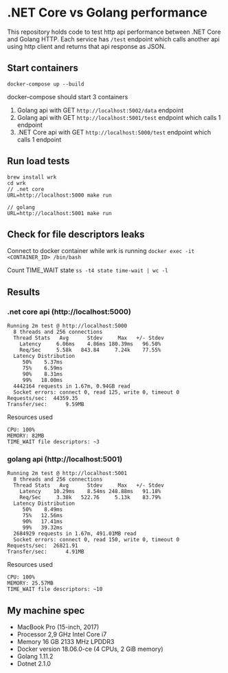 # .NET Core vs Golang performance

This repository holds code to test http api performance between .NET Core and Golang HTTP.
Each service has `/test` endpoint which calls another api using http client and returns that api response as JSON.

## Start containers

`docker-compose up --build`

docker-compose should start 3 containers
1) Golang api with GET `http://localhost:5002/data` endpoint
2) Golang api with GET `http://localhost:5001/test` endpoint which calls 1 endpoint
3) .NET Core api with GET `http://localhost:5000/test` endpoint which calls 1 endpoint

## Run load tests

```
brew install wrk
cd wrk
// .net core
URL=http://localhost:5000 make run

// golang
URL=http://localhost:5001 make run
```

## Check for file descriptors leaks

Connect to docker container while wrk is running
`docker exec -it <CONTAINER_ID> /bin/bash`

Count TIME_WAIT state
`ss -t4 state time-wait | wc -l`

## Results

### .net core api (http://localhost:5000)

```
Running 2m test @ http://localhost:5000
  8 threads and 256 connections
  Thread Stats   Avg      Stdev     Max   +/- Stdev
    Latency     6.06ms    4.86ms 180.39ms   96.50%
    Req/Sec     5.58k   843.84     7.24k    77.55%
  Latency Distribution
     50%    5.37ms
     75%    6.59ms
     90%    8.31ms
     99%   18.00ms
  4442164 requests in 1.67m, 0.94GB read
  Socket errors: connect 0, read 125, write 0, timeout 0
Requests/sec:  44359.35
Transfer/sec:      9.59MB
```

Resources used
```
CPU: 100%
MEMORY: 82MB
TIME_WAIT file descriptors: ~3
```

### golang api (http://localhost:5001)

```
Running 2m test @ http://localhost:5001
  8 threads and 256 connections
  Thread Stats   Avg      Stdev     Max   +/- Stdev
    Latency    10.29ms    8.54ms 248.88ms   91.18%
    Req/Sec     3.38k   522.76     5.13k    83.79%
  Latency Distribution
     50%    8.49ms
     75%   12.56ms
     90%   17.41ms
     99%   39.32ms
  2684929 requests in 1.67m, 491.01MB read
  Socket errors: connect 0, read 150, write 0, timeout 0
Requests/sec:  26821.91
Transfer/sec:      4.91MB
```

Resources used
```
CPU: 100%
MEMORY: 25.57MB
TIME_WAIT file descriptors: ~10
```

## My machine spec

* MacBook Pro (15-inch, 2017)
* Processor 2,9 GHz Intel Core i7
* Memory 16 GB 2133 MHz LPDDR3
* Docker version 18.06.0-ce (4 CPUs, 2 GiB memory)
* Golang 1.11.2
* Dotnet 2.1.0
